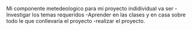 Mi componente metedeologico para mi proyecto indidividual va ser 
-Investigar los temas requeridos
-Aprender en las clases y en casa sobre todo le que conllevaria el proyecto
-realizar el proyecto.
